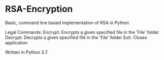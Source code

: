 # RSA-Encryption
Basic, command line based implementation of RSA in Python


Legal Commands:
  Encrypt: Encrypts a given specified file in the 'File' folder
  Decrypt: Decrypts a given specified file in the 'File' folder
  Exit: Closes application


Written in Python 3.7. 

